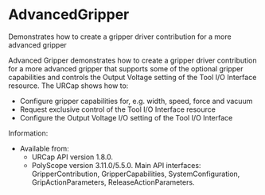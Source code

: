 # AdvancedGripper
Demonstrates how to create a gripper driver contribution for a more advanced gripper

Advanced Gripper demonstrates how to create a gripper driver contribution for a more advanced gripper that supports some of the optional gripper capabilities and controls the Output Voltage setting of the Tool I/O Interface resource. The URCap shows how to: 

* Configure gripper capabilities for, e.g. width, speed, force and vacuum
* Request exclusive control of the Tool I/O Interface resource
* Configure the Output Voltage I/O setting of the Tool I/O Interface

Information:
* Available from:
  * URCap API version 1.8.0.
  * PolyScope version 3.11.0/5.5.0.
Main API interfaces: GripperContribution, GripperCapabilities, SystemConfiguration, GripActionParameters, ReleaseActionParameters.
